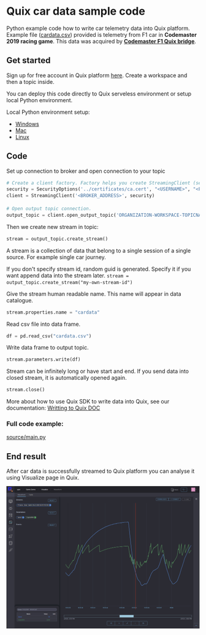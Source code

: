 # Quix car data sample code
Python example code how to write car telemetry data into Quix platform. Example file ([cardata.csv](source/cardata.csv)) provided is telemetry from F1 car in **Codemaster 2019 racing game**. This data was acquired by [**Codemaster F1 Quix bridge**](https://github.com/quixai/Codemaster-F1-2019-telemetry). 

## Get started
Sign up for free account in Quix platform [here](https://portal.platform.quix.ai/self-sign-up). Create a workspace and then a topic inside. 


You can deploy this code directly to Quix serveless environment or setup local Python environment. 

Local Python environment setup:
 - [Windows](README_Windows.md)
 - [Mac](README_Mac.md)
 - [Linux](README_Linux.md)

## Code

Set up connection to broker and open connection to your topic

```python
# Create a client factory. Factory helps you create StreamingClient (see below) a little bit easier
security = SecurityOptions('../certificates/ca.cert', "<USERNAME>", "<PASSWORD>")
client = StreamingClient('<BROKER_ADDRESS>', security)

# Open output topic connection.
output_topic = client.open_output_topic('ORGANIZATION-WORKSPACE-TOPICNAME')
```

Then we create new stream in topic:

```python
stream = output_topic.create_stream()
```

A stream is a collection of data that belong to a single session of a single source. For example single car journey.

If you don't specify stream id, random guid is generated. Specify it if you want append data into the stream later.
`stream = output_topic.create_stream("my-own-stream-id")`

Give the stream human readable name. This name will appear in data catalogue.
```python
stream.properties.name = "cardata"
```

Read csv file into data frame.
```python
df = pd.read_csv("cardata.csv")
```

Write data frame to output topic.
```python
stream.parameters.write(df)
```

Stream can be infinitely long or have start and end.
If you send data into closed stream, it is automatically opened again.
```python
stream.close()
```

More about how to use Quix SDK to write data into Quix, see our documentation: [Writting to Quix DOC](https://documentation-40c5b57b-a938-4925-93a9-25df5a64e54f.platform.quix.ai/sdk/python-how-to/#writing-to-quix)

### Full code example:
[source/main.py](source/main.py)

## End result
After car data is successfully streamed to Quix platform you can analyse it using Visualize page in Quix.

[![](quix.png )](quix.png "Visualize in Quix") 
